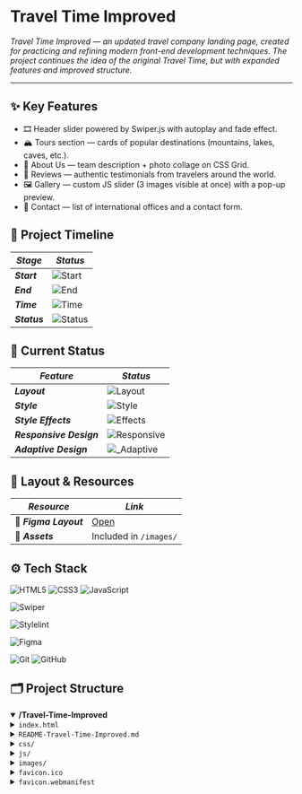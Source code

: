 # Travel Time Improved

*Travel Time Improved — an updated travel company landing page, created for practicing and refining modern front-end development techniques. The project continues the idea of the original Travel Time, but with expanded features and improved structure.*

---

## ✨ Key Features

- 🎞 Header slider powered by Swiper.js with autoplay and fade effect.
- 🏔 Tours section — cards of popular destinations (mountains, lakes, caves, etc.).
- 👥 About Us — team description + photo collage on CSS Grid.
- 💬 Reviews — authentic testimonials from travelers around the world.
- 🖼 Gallery — custom JS slider (3 images visible at once) with a pop-up preview.
- 📍 Contact — list of international offices and a contact form.

## 📅 Project Timeline

| **_Stage_**  | **_Status_**                                                                         |
| ------------ | ------------------------------------------------------------------------------------ |
| **_Start_**  | ![Start](https://img.shields.io/badge/2025--09--01-808080?style=for-the-badge)       |
| **_End_**    | ![End](https://img.shields.io/badge/2025--09--10-808080?style=for-the-badge)         |
| **_Time_**   | ![Time](https://img.shields.io/badge/~_1100_min._/_18h20-FFFFFF?style=for-the-badge) |
| **_Status_** | ![Status](https://img.shields.io/badge/Done-32CD32?style=for-the-badge)              |

## 📌 Current Status

| **_Feature_**           | **_Status_**                                                                                                    |
| ----------------------- | --------------------------------------------------------------------------------------------------------------- |
| **_Layout_**            | ![Layout](https://img.shields.io/badge/Completed-32CD32?style=for-the-badge&logo=sparkles&logoColor=white)      |
| **_Style_**             | ![Style](https://img.shields.io/badge/Completed-32CD32?style=for-the-badge&logo=sparkles&logoColor=white)       |
| **_Style Effects_**     | ![Effects](https://img.shields.io/badge/Minimal-FF8C00?style=for-the-badge&logo=sparkles&logoColor=white)       |
| **_Responsive Design_** | ![Responsive](https://img.shields.io/badge/Completed-32CD32?style=for-the-badge&logo=sparkles&logoColor=white)  |
| **_Adaptive Design_**   | ![_Adaptive](https://img.shields.io/badge/Not%20Ready-696969?style=for-the-badge&logo=sparkles&logoColor=white) |

## 🎨 Layout & Resources

| **_Resource_**       | **_Link_**                                                                                                           |
| -------------------- | -------------------------------------------------------------------------------------------------------------------- |
| 🎨 **_Figma Layout_** | [Open](https://www.figma.com/design/0KTcAVZBYIs7nXonZwgEJv/Travel-time-landing?node-id=0-1&p=f&t=PxGmI4CRP3DHYAqK-0) |
| 📂 **_Assets_**       | Included in `/images/`                                                                                               |

## ⚙️ Tech Stack

<!-- 🔹 Languages & Core -->
![HTML5](https://img.shields.io/badge/HTML5-E34F26?logo=html5&logoColor=white)
![CSS3](https://img.shields.io/badge/CSS3-1572B6?logo=css3&logoColor=white)
![JavaScript](https://img.shields.io/badge/JavaScript-ES6+-F7DF1E?logo=javascript&logoColor=black)

<!-- 🔹 JS Libraries & Frameworks -->
![Swiper](https://img.shields.io/badge/Swiper.js-6332F6?logo=swiper&logoColor=white)

<!-- 🔹 Tools & Build -->
![Stylelint](https://img.shields.io/badge/Stylelint-263238?logo=stylelint&logoColor=white)

<!-- 🔹 Design -->
![Figma](https://img.shields.io/badge/Figma-Design-0ACF83?logo=figma&logoColor=white)

<!-- 🔹 Version Control & Deployment -->
![Git](https://img.shields.io/badge/Git-F05032?logo=git&logoColor=white)
![GitHub](https://img.shields.io/badge/GitHub-181717?logo=github&logoColor=white)

## 🗂 Project Structure

<details open>
  <summary><strong>/Travel-Time-Improved</strong></summary>

  <details>
    <summary><code>index.html</code></summary>
    <p>Main project page. Contains the basic layout and sections that represent the core idea of the website.</p>
  </details>

  <details>
    <summary><code>README-Travel-Time-Improved.md</code></summary>
    <p>Separate README file: structure, timeline, progress, and development notes.</p>
  </details>

  <details>
    <summary><code>css/</code></summary>
    <ul>
      <li><code>default.css</code> — reset styles, base tokens, and typography.</li>
      <li><code>styles.css</code> — main styles: grids, components, and page design.</li>
      <li><code>breakpoints.css</code> — responsive styles for grids, components, and layouts.</li>
    </ul>
  </details>

  <details>
    <summary><code>js/</code></summary>
    <ul>
      <li><code>main.js</code> — logic for interactive elements.</li>
    </ul>
  </details>

  <details>
    <summary><code>images/</code></summary>
    <ul>
      <li><code>background/</code> — background images for sections.</li>
      <li><code>content/</code> — content images.</li>
      <li><code>decoration/</code> — decorative design elements.</li>
      <li><code>favicons/</code> — website favicons.</li>
      <li><code>icons/</code> — system and UI icons.</li>
      <li><code>logo/</code> — project logo variations.</li>
    </ul>
  </details>

  <details>
    <summary><code>favicon.ico</code></summary>
    <p>Browser icon in <code>.ico</code> format.</p>
  </details>

  <details>
    <summary><code>favicon.webmanifest</code></summary>
    <p>JSON file with alternative icons in <code>.png</code> format.</p>
  </details>

</details>



